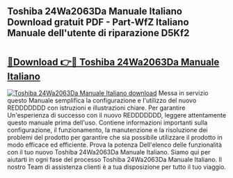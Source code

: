 ## Toshiba 24Wa2063Da Manuale Italiano Download gratuit PDF - Part-WfZ Italiano Manuale dell'utente di riparazione D5Kf2

# <h2><a href="http://dfge020.blite.top/?on=Toshiba+24Wa2063Da+Manuale+Italiano">🔗Download 👉🔴 Toshiba 24Wa2063Da Manuale Italiano</a></h2>

[![Toshiba 24Wa2063Da Manuale Italiano download](https://i.imgur.com/lujVjoI.png)](http://dfge020.blite.top/?on=Toshiba+24Wa2063Da+Manuale+Italiano)
Messa in servizio questo Manuale semplifica la configurazione e l'utilizzo del nuovo REDDDDDDD con istruzioni e illustrazioni chiare. Per garantire Un'esperienza di successo con il nuovo REDDDDDDD, leggere attentamente questo manuale prima dell'uso. Contiene informazioni importanti sulla configurazione, il funzionamento, la manutenzione e la risoluzione dei problemi del prodotto per garantire che sia possibile utilizzare il prodotto in modo efficace ed efficiente. Prova la potenza Dell'elenco delle funzionalità con il tuo nuovo Toshiba 24Wa2063Da Manuale Italiano. Siamo qui per aiutarti in ogni fase del processo Toshiba 24Wa2063Da Manuale Italiano. Il nostro Team di assistenza clienti è a tua disposizione per tutto il tuo viaggio.
